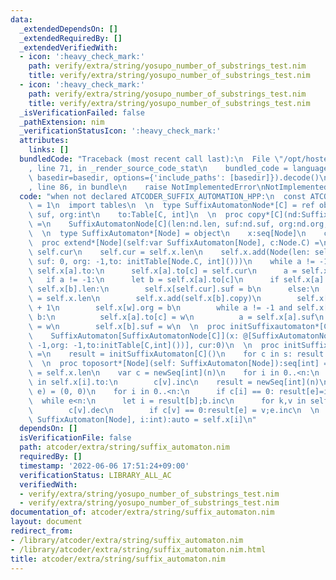 ```yaml
---
data:
  _extendedDependsOn: []
  _extendedRequiredBy: []
  _extendedVerifiedWith:
  - icon: ':heavy_check_mark:'
    path: verify/extra/string/yosupo_number_of_substrings_test.nim
    title: verify/extra/string/yosupo_number_of_substrings_test.nim
  - icon: ':heavy_check_mark:'
    path: verify/extra/string/yosupo_number_of_substrings_test.nim
    title: verify/extra/string/yosupo_number_of_substrings_test.nim
  _isVerificationFailed: false
  _pathExtension: nim
  _verificationStatusIcon: ':heavy_check_mark:'
  attributes:
    links: []
  bundledCode: "Traceback (most recent call last):\n  File \"/opt/hostedtoolcache/Python/3.10.5/x64/lib/python3.10/site-packages/onlinejudge_verify/documentation/build.py\"\
    , line 71, in _render_source_code_stat\n    bundled_code = language.bundle(stat.path,\
    \ basedir=basedir, options={'include_paths': [basedir]}).decode()\n  File \"/opt/hostedtoolcache/Python/3.10.5/x64/lib/python3.10/site-packages/onlinejudge_verify/languages/nim.py\"\
    , line 86, in bundle\n    raise NotImplementedError\nNotImplementedError\n"
  code: "when not declared ATCODER_SUFFIX_AUTOMATION_HPP:\n  const ATCODER_SUFFIX_AUTOMATION_HPP*\
    \ = 1\n  import tables\n  \n  type SuffixAutomatonNode*[C] = ref object\n    len,\
    \ suf, org:int\n    to:Table[C, int]\n  \n  proc copy*[C](nd:SuffixAutomatonNode[C]):SuffixAutomatonNode[C]\
    \ =\n    SuffixAutomatonNode[C](len:nd.len, suf:nd.suf, org:nd.org, to:nd.to)\n\
    \  \n  type SuffixAutomaton*[Node] = object\n    x:seq[Node]\n    cur:int\n  \n\
    \  proc extend*[Node](self:var SuffixAutomaton[Node], c:Node.C) =\n    var a =\
    \ self.cur\n    self.cur = self.x.len\n    self.x.add(Node(len: self.x[a].len+1,\
    \ suf: 0, org: -1,to: initTable[Node.C, int]()))\n    while a != -1 and c notin\
    \ self.x[a].to:\n      self.x[a].to[c] = self.cur\n      a = self.x[a].suf\n \
    \   if a != -1:\n      let b = self.x[a].to[c]\n      if self.x[a].len + 1 ==\
    \ self.x[b].len:\n        self.x[self.cur].suf = b\n      else:\n        let w\
    \ = self.x.len\n        self.x.add(self.x[b].copy)\n        self.x[w].len = self.x[a].len\
    \ + 1\n        self.x[w].org = b\n        while a != -1 and self.x[a].to[c] ==\
    \ b:\n          self.x[a].to[c] = w\n          a = self.x[a].suf\n        self.x[self.cur].suf\
    \ = w\n        self.x[b].suf = w\n  \n  proc initSuffixautomaton*[C]():auto =\n\
    \    SuffixAutomaton[SuffixAutomatonNode[C]](x: @[SuffixAutomatonNode[C](len:0,suf:\
    \ -1,org: -1,to:initTable[C,int]())], cur:0)\n  \n  proc initSuffixautomaton*[C](s:string):auto\
    \ =\n    result = initSuffixAutomaton[C]()\n    for c in s: result.extend(c)\n\
    \  \n  proc toposort*[Node](self: SuffixAutomaton[Node]):seq[int] =\n    let n\
    \ = self.x.len\n    var c = newSeq[int](n)\n    for i in 0..<n:\n      for k,v\
    \ in self.x[i].to:\n        c[v].inc\n    result = newSeq[int](n)\n    var (b,\
    \ e) = (0, 0)\n    for i in 0..<n:\n      if c[i] == 0: result[e]=i;e.inc\n  \
    \  while e<n:\n      let i = result[b];b.inc\n      for k,v in self.x[i].to:\n\
    \        c[v].dec\n        if c[v] == 0:result[e] = v;e.inc\n  \n  proc `[]`*[Node](self:\
    \ SuffixAutomaton[Node], i:int):auto = self.x[i]\n"
  dependsOn: []
  isVerificationFile: false
  path: atcoder/extra/string/suffix_automaton.nim
  requiredBy: []
  timestamp: '2022-06-06 17:51:24+09:00'
  verificationStatus: LIBRARY_ALL_AC
  verifiedWith:
  - verify/extra/string/yosupo_number_of_substrings_test.nim
  - verify/extra/string/yosupo_number_of_substrings_test.nim
documentation_of: atcoder/extra/string/suffix_automaton.nim
layout: document
redirect_from:
- /library/atcoder/extra/string/suffix_automaton.nim
- /library/atcoder/extra/string/suffix_automaton.nim.html
title: atcoder/extra/string/suffix_automaton.nim
---
```


